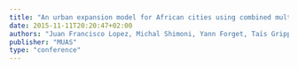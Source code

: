 ```yaml
---
title: "An urban expansion model for African cities using combined multi temporal SAR and optical data"
date: 2015-11-11T20:20:47+02:00
authors: "Juan Francisco Lopez, Michal Shimoni, Yann Forget, Taïs Grippa, Eléonore Wolff, Catherine Linard and Marius Gilbert"
publisher: "MUAS"
type: "conference"
---
```


